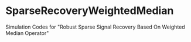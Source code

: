 # SparseRecoveryWeightedMedian
Simulation Codes for "Robust Sparse Signal Recovery Based On Weighted Median Operator"
